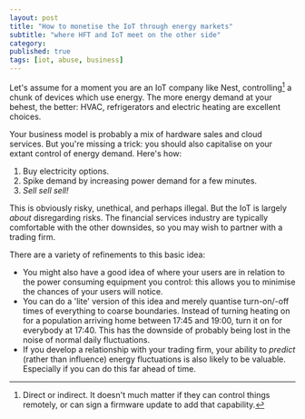 ```yaml
---
layout: post
title: "How to monetise the IoT through energy markets"
subtitle: "where HFT and IoT meet on the other side"
category: 
published: true
tags: [iot, abuse, business]
---
```

Let's assume for a moment you are an IoT company like Nest, controlling[^1] a chunk of devices which use energy.  The more energy demand at your behest, the better: HVAC, refrigerators and electric heating are excellent choices.

Your business model is probably a mix of hardware sales and cloud services.  But you're missing a trick: you should also capitalise on your extant control of energy demand.  Here's how:

1. Buy electricity options.
2. Spike demand by increasing power demand for a few minutes.
3. *Sell sell sell!*

This is obviously risky, unethical, and perhaps illegal.  But the IoT is largely *about* disregarding risks. The financial services industry are typically comfortable with the other downsides, so you may wish to partner with a trading firm.

There are a variety of refinements to this basic idea:

* You might also have a good idea of where your users are in relation to the power consuming equipment you control: this allows you to minimise the chances of your users will notice.
* You can do a 'lite' version of this idea and merely quantise turn-on/-off times of everything to coarse boundaries.  Instead of turning heating on for a population arriving home between 17:45 and 19:00, turn it on for everybody at 17:40.  This has the downside of probably being lost in the noise of normal daily fluctuations.
* If you develop a relationship with your trading firm, your ability to *predict* (rather than influence) energy fluctuations is also likely to be valuable.  Especially if you can do this far ahead of time.

[^1]: Direct or indirect. It doesn't much matter if they can control things remotely, or can sign a firmware update to add that capability.
